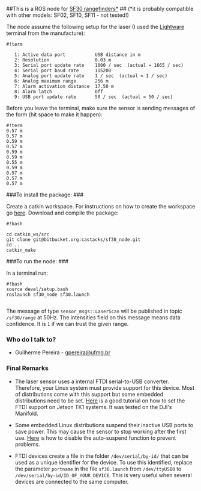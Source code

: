 ##This is a ROS node for [SF30 rangefinders*](http://www.lightware.co.za/shop/en/4-drone-altimeters) ##
(*it is probably compatible with other models: SF02, SF10, SF11 - not tested!)

The node assume the following setup for the laser (I used the [Lightware](http://www.lightware.co.za/shop/en/content/8-software) terminal from the manufacture):

  
```
#!term

   1: Active data port           USB distance in m
   2: Resolution                 0.03 m
   3: Serial port update rate    1000 / sec  (actual = 1665 / sec)
   4: Serial port baud rate      115200
   5: Analog port update rate    1 / sec  (actual = 1 / sec)
   6: Analog maximum range       256 m
   7: Alarm activation distance  17.50 m
   8: Alarm latch                Off
   9: USB port update rate       50 / sec  (actual = 50 / sec)

```

Before you leave the terminal, make sure the sensor is sending messages of the form (hit space to make it happen):


```
#!term
0.57 m
0.57 m
0.59 m
0.57 m
0.59 m
0.59 m
0.55 m
0.59 m
0.57 m
0.57 m
0.57 m

```


###To install the package: ###

Create a catkin workspace. For instructions on how to create the workspace go [here](http://wiki.ros.org/catkin/Tutorials/create_a_workspace). Download and compile the package:


```
#!bash

cd catkin_ws/src
git clone git@bitbucket.org:castacks/sf30_node.git
cd ..
catkin_make
```


###To run the node: ###

In a terminal run:

```
#!bash
source devel/setup.bash
roslaunch sf30_node sf30.launch


```

The message of type `sensor_msgs::LaserScan` will be published in topic `/sf30/range` at 50Hz. The intensities field on this message means data confidence. It is `1` if we can trust the given range.

### Who do I talk to? ###

* Guilherme Pereira - gpereira@ufmg.br

### Final Remarks ###

* The laser sensor uses a internal FTDI serial-to-USB converter. Therefore, your Linux system must provide support for this device. Most of distributions come with this support but some embedded distributions need to be set. [Here](http://elinux.org/Jetson/Tutorials/Program_An_Arduino) is a good tutorial on how to set the FTDI support on Jetson TK1 systems. It was tested on the DJI's Manifold.

* Some embedded Linux distributions suspend their inactive USB ports to save power. This may cause the sensor to stop working after the first use. [Here](http://jetsonhacks.com/2015/05/27/usb-autosuspend-nvidia-jetson-tk1/) is how to disable the auto-suspend function to prevent problems.

* FTDI devices create a file in the folder `/dev/serial/by-id/` that can be used as a unique identifier for the device. To use this identified, replace the parameter `portname` in the file `sf30.launch` from `/dev/ttyUSB0` to `/dev/serial/by-id/ID_OF_YOUR_DEVICE`. This is very useful when several devices are connected to the same computer. 